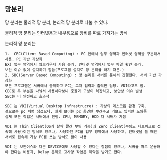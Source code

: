 ## 망분리
망 분리는 물리적 망 분리, 논리적 망 분리로 나눌 수 있다.

물리적 망 분리는 인터넷용과 내부용으로 장비를 따로 가져가는 방식

논리적 망 분리는

    1.  CBC(Client Based Computing) : PC 안에서 업무 영역과 인터넷 영역을 구분해서 사용. PC 기반 가상화
    EX) 업무 영역에서 웹브라우저 사용 불가, 인터넷 영역에서 업무 파일 확인 불가.
    보안 이슈 없이 설치하기 힘듬(프로그램 설치로 망 분리를 하기 때문.)
    2. SBC(Server Based Computing) : 망 분리를 서버를 통해서 진행한다. 서버 기반 가상화
    모든 프로그램은 서버에서 동작하고 PC는 그저 입력과 출력만 담당. VDI라고도 함.
    CBC로 두 부분을 나눠서 사용하다보니 충돌과 구성이 복잡하고, 보안상 이슈 발생
    SBC는 더 안전하고 효과적

    SBC 는 VDI(Virtual Desktop Infrastrucre) : 가상의 데스크톱 환경 구축.
    겉으로는 pc 처럼 생겼으나, 실제 보이는 pc 화면만 뿌려주고 키보드 입력만 도와줌
    실제 모든 작업은 서버에서 진행. CPU, MEMORY, HDD 다 서버가 가짐

    VDI 는 Thin Client(OS가 살짝 깔려 부팅 가능)과 Zero client(부팅도 네트워크로 접속해 사용)이란 방식도 있으나, 사용하던 PC를 업무 영역에서 사용하고, 인터넷을 쓸 때만 서버로 접속해 가상 PC를 쓰는 방식도 많이 사용

    VDI 는 보안이슈와 다른 DEVICE에도 사용할 수 있다는 장점이 있으나, 서버를 따로 운용해야 한다는 비용과, Delay 문제로 고사양 작업은 제약을 받기도 한다.


    